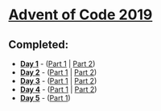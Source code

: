 # [Advent of Code 2019](https://adventofcode.com/2019)

## Completed:

- [**Day 1**](https://adventofcode.com/2019/day/1) - ([Part 1](day-01/part_one.py) | [Part 2](day-01/part_two.py))
- [**Day 2**](https://adventofcode.com/2019/day/2) - ([Part 1](day-02/part_one.py) | [Part 2](day-02/part_two.py))
- [**Day 3**](https://adventofcode.com/2019/day/3) - ([Part 1](day-03/part_one.py) | [Part 2](day-03/part_two.py))
- [**Day 4**](https://adventofcode.com/2019/day/4) - ([Part 1](day-04/part_one.py) | [Part 2](day-04/part_two.py))
- [**Day 5**](https://adventofcode.com/2019/day/5) - ([Part 1](day-05/part_one.py))
